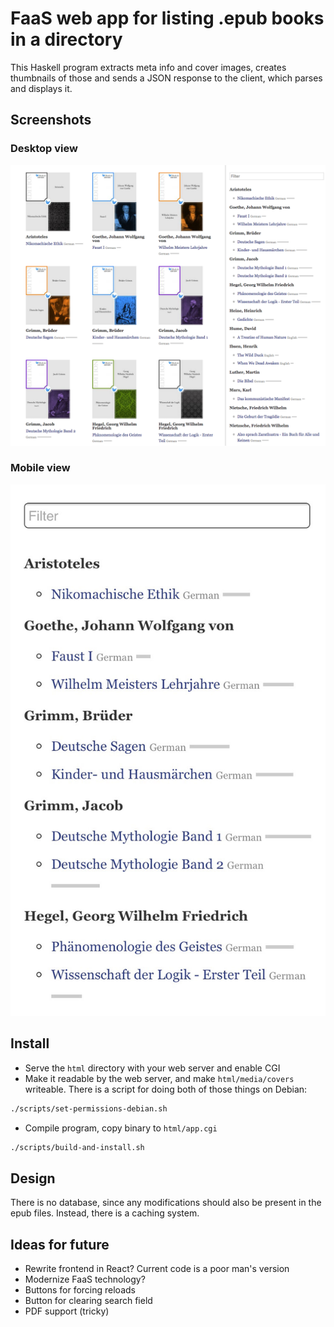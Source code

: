 # FaaS web app for listing .epub books in a directory

This Haskell program extracts meta info and cover images, creates thumbnails of those and sends a JSON response to the client, which parses and displays it.

## Screenshots

### Desktop view

![Desktop screenshot](screenshots/screenshot-1.png?raw=true "Desktop view")

### Mobile view

![Mobile screenshot](screenshots/screenshot-2.jpg?raw=true "Mobile view")

## Install

  * Serve the `html` directory with your web server and enable CGI
  * Make it readable by the web server, and make `html/media/covers`
    writeable. There is a script for doing both of those things on Debian:

```sh
./scripts/set-permissions-debian.sh
```

  * Compile program, copy binary to `html/app.cgi`

```sh
./scripts/build-and-install.sh
```

## Design

There is no database, since any modifications should also be present in
the epub files. Instead, there is a caching system.

## Ideas for future

  * Rewrite frontend in React? Current code is a poor man's
    version
  * Modernize FaaS technology?
  * Buttons for forcing reloads
  * Button for clearing search field
  * PDF support (tricky)
